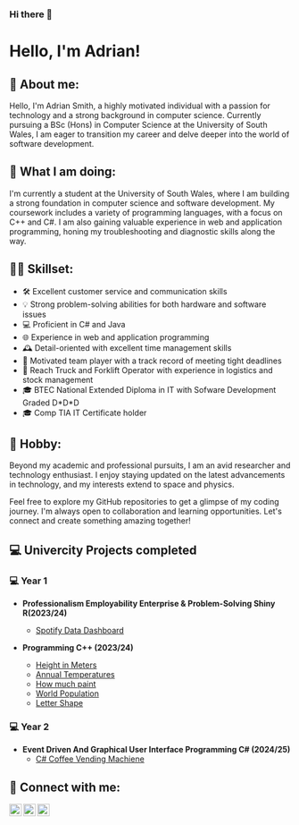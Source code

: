 ### Hi there 👋

<h1>Hello, I'm Adrian! </h1>

<h2>👨 About me:</h2>
<p>
Hello, I'm Adrian Smith, a highly motivated individual with a passion for technology and a strong background in computer science. Currently pursuing a BSc (Hons) in Computer Science at the University of South Wales, I am eager to transition my career and delve deeper into the world of software development.
</p>

<h2>👨 What I am doing:</h2>
<p>
I'm currently a student at the University of South Wales, where I am building a strong foundation in computer science and software development. My coursework includes a variety of programming languages, with a focus on C++ and C#. I am also gaining valuable experience in web and application programming, honing my troubleshooting and diagnostic skills along the way.
</p>
<h2>🤹🏽 Skillset:</h2>
<ul>
  <li>🛠️ Excellent customer service and communication skills</li>
  <li>💡 Strong problem-solving abilities for both hardware and software issues</li>
  <li>💻 Proficient in C# and Java</li>
  <li>🌐 Experience in web and application programming</li>
  <li>🕰️ Detail-oriented with excellent time management skills</li>
  <li>🤝 Motivated team player with a track record of meeting tight deadlines</li>
  <li>🚚 Reach Truck and Forklift Operator with experience in logistics and stock management</li>
  <li>🎓 BTEC National Extended Diploma in IT with Sofware Development Graded D*D*D</li>
  <li>🎓 Comp TIA IT Certificate holder</li>
</ul>
<h2>🎱 Hobby:</h2>
<p>
Beyond my academic and professional pursuits, I am an avid researcher and technology enthusiast. I enjoy staying updated on the latest advancements in technology, and my interests extend to space and physics.

Feel free to explore my GitHub repositories to get a glimpse of my coding journey. I'm always open to collaboration and learning opportunities. Let's connect and create something amazing together!
</p>
<h2>💻 Univercity Projects completed</h2>
<h3>💻 Year 1</h3>

 - <b>Professionalism Employability Enterprise & Problem-Solving Shiny R(2023/24)</b>
   - [Spotify Data Dashboard](https://adi2023.shinyapps.io/Spotify)

 
- <b>Programming C++ (2023/24)</b>
  - [Height in Meters](https://github.com/adismith2023/Height-in-Meters)
  - [Annual Temperatures](https://github.com/adismith2023/Annual-High-Temperatures)
  - [How much paint](https://github.com/adismith2023/How-much-paint)
  - [World Population](https://github.com/adismith2023/World-Population)
  - [Letter Shape](https://github.com/adismith2023/Letter-Shape)

<h3>💻 Year 2</h3>

- <b>Event Driven And Graphical User Interface Programming C# (2024/25)</b>
  - [C# Coffee Vending Machiene](https://github.com/adismith2023/Coffee-Vending-Machine-Redesign)

<h2> 🤝 Connect with me:</h2>

[<img align="left" alt="AdrianSmith | YouTube" width="22px" src="https://cdn.jsdelivr.net/npm/simple-icons@v3/icons/youtube.svg" />][youtube]
[<img align="left" alt="AdrianSmith | Twitter" width="22px" src="https://cdn.jsdelivr.net/npm/simple-icons@v3/icons/twitter.svg" />][twitter]
[<img align="left" alt="AdrianSmith | LinkedIn" width="22px" src="https://cdn.jsdelivr.net/npm/simple-icons@v3/icons/linkedin.svg" />][linkedin]

[twitter]: https://twitter.com/adismith2023
[youtube]:https://youtube.com/@adriansmith5241
[linkedin]:https://linkedin.com/in/adrian-smith-75056a258

